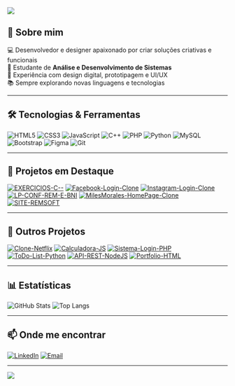 <!-- Banner animado -->
<img src="https://capsule-render.vercel.app/api?type=waving&color=0:7F00FF,100:FF00FF&height=180&section=header&text=Henrique%20Radesca%20🚀&fontSize=40&fontColor=fff&animation=fadeIn" />

## 👋 Sobre mim
💻 Desenvolvedor e designer apaixonado por criar soluções criativas e funcionais  
🚀 Estudante de **Análise e Desenvolvimento de Sistemas**  
🎨 Experiência com design digital, prototipagem e UI/UX  
📚 Sempre explorando novas linguagens e tecnologias

---

## 🛠 Tecnologias & Ferramentas
![HTML5](https://img.shields.io/badge/HTML5-E34F26?style=for-the-badge&logo=html5&logoColor=white)
![CSS3](https://img.shields.io/badge/CSS3-1572B6?style=for-the-badge&logo=css3&logoColor=white)
![JavaScript](https://img.shields.io/badge/JavaScript-F7DF1E?style=for-the-badge&logo=javascript&logoColor=black)
![C++](https://img.shields.io/badge/C++-00599C?style=for-the-badge&logo=cplusplus&logoColor=white)
![PHP](https://img.shields.io/badge/PHP-777BB4?style=for-the-badge&logo=php&logoColor=white)
![Python](https://img.shields.io/badge/Python-3776AB?style=for-the-badge&logo=python&logoColor=white)
![MySQL](https://img.shields.io/badge/MySQL-005C84?style=for-the-badge&logo=mysql&logoColor=white)
![Bootstrap](https://img.shields.io/badge/Bootstrap-563D7C?style=for-the-badge&logo=bootstrap&logoColor=white)
![Figma](https://img.shields.io/badge/Figma-F24E1E?style=for-the-badge&logo=figma&logoColor=white)
![Git](https://img.shields.io/badge/Git-F05032?style=for-the-badge&logo=git&logoColor=white)

---

## 📌 Projetos em Destaque
[![EXERCICIOS-C--](https://github-readme-stats.vercel.app/api/pin/?username=Radesca&repo=EXERCICIOS-C--&theme=tokyonight)](https://github.com/Radesca/EXERCICIOS-C--)
[![Facebook-Login-Clone](https://github-readme-stats.vercel.app/api/pin/?username=Radesca&repo=Facebook-Login-Clone&theme=tokyonight)](https://github.com/Radesca/Facebook-Login-Clone)
[![Instagram-Login-Clone](https://github-readme-stats.vercel.app/api/pin/?username=Radesca&repo=Instagram-Login-Clone&theme=tokyonight)](https://github.com/Radesca/Instagram-Login-Clone)
[![LP-CONF-REM-E-BNI](https://github-readme-stats.vercel.app/api/pin/?username=Radesca&repo=LP-CONF-REM-E-BNI&theme=tokyonight)](https://github.com/Radesca/LP-CONF-REM-E-BNI)
[![MilesMorales-HomePage-Clone](https://github-readme-stats.vercel.app/api/pin/?username=Radesca&repo=MilesMorales-HomePage-Clone&theme=tokyonight)](https://github.com/Radesca/MilesMorales-HomePage-Clone)
[![SITE-REMSOFT](https://github-readme-stats.vercel.app/api/pin/?username=Radesca&repo=SITE-REMSOFT&theme=tokyonight)](https://github.com/Radesca/SITE-REMSOFT)

---

## 📂 Outros Projetos
[![Clone-Netflix](https://github-readme-stats.vercel.app/api/pin/?username=Radesca&repo=Clone-Netflix&theme=tokyonight)](https://github.com/Radesca/Clone-Netflix)
[![Calculadora-JS](https://github-readme-stats.vercel.app/api/pin/?username=Radesca&repo=Calculadora-JS&theme=tokyonight)](https://github.com/Radesca/Calculadora-JS)
[![Sistema-Login-PHP](https://github-readme-stats.vercel.app/api/pin/?username=Radesca&repo=Sistema-Login-PHP&theme=tokyonight)](https://github.com/Radesca/Sistema-Login-PHP)
[![ToDo-List-Python](https://github-readme-stats.vercel.app/api/pin/?username=Radesca&repo=ToDo-List-Python&theme=tokyonight)](https://github.com/Radesca/ToDo-List-Python)
[![API-REST-NodeJS](https://github-readme-stats.vercel.app/api/pin/?username=Radesca&repo=API-REST-NodeJS&theme=tokyonight)](https://github.com/Radesca/API-REST-NodeJS)
[![Portfolio-HTML](https://github-readme-stats.vercel.app/api/pin/?username=Radesca&repo=Portfolio-HTML&theme=tokyonight)](https://github.com/Radesca/Portfolio-HTML)

---

## 📊 Estatísticas
![GitHub Stats](https://github-readme-stats.vercel.app/api?username=Radesca&show_icons=true&theme=tokyonight)
![Top Langs](https://github-readme-stats.vercel.app/api/top-langs/?username=Radesca&layout=compact&theme=tokyonight)

---

## 📫 Onde me encontrar
[![LinkedIn](https://img.shields.io/badge/LinkedIn-%230077B5.svg?style=for-the-badge&logo=linkedin&logoColor=white)](https://www.linkedin.com/in/henrique-radesca-517080274/)
[![Email](https://img.shields.io/badge/Email-%23D14836.svg?style=for-the-badge&logo=gmail&logoColor=white)](mailto:henriquedradesca@gmail.com)

---

<img src="https://capsule-render.vercel.app/api?type=waving&color=0:7F00FF,100:FF00FF&height=120&section=footer" />
